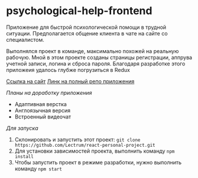  # psychological-help-frontend

Приложение для быстрой психологической помощи в трудной ситуации. Предполагается общение клиента в чате на сайте со специалистом.

Выполнялся проект в команде, максимально похожей на реальную рабочую. Мной в этом проекте созданы страницы регистрации, аппрува учетной записи, логина и сброса пароля. Благодаря разработке этого приложеия удалось глубже погрузиться в Redux

[Ссылка на сайт](https://dpogovorim.ru/)
[Линк на полный репо приложения](https://github.com/py-psychological-help)

*Планы на доработку приложения*

- Адаптивная верстка
- Англоязычная версия
- Встроенный видеочат

*Для запуска*
1. Склонировать и запустить этот проект: `git clone https://github.com/Lectrum/react-personal-project.git`
2. Для установки зависимостей проекта, выполнить команду `npm install`
3. Чтобы запустить проект в режиме разработки, нужно выполнить  команду `npm start`
